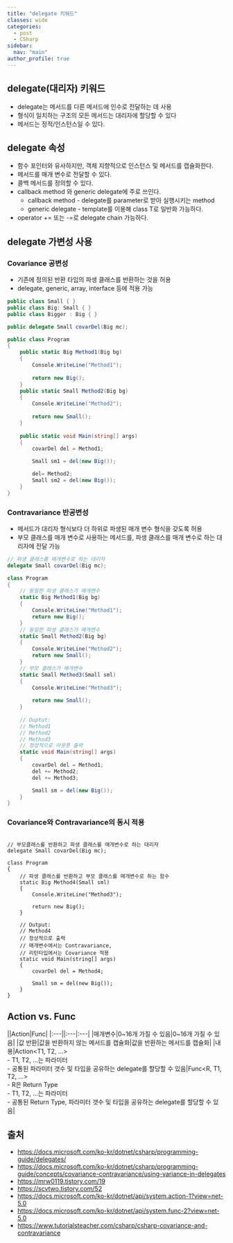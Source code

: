 ```yaml
---
title: "delegate 키워드"
classes: wide
categories: 
  - post
  - CSharp
sidebar:
  nav: "main"
author_profile: true
---
```

   
## delegate(대리자) 키워드
* delegate는 메서드를 다른 메서드에 인수로 전달하는 데 사용
* 형식이 일치하는 구조의 모든 메서드는 대리자에 할당할 수 있다
* 메서드는 정적/인스턴스일 수 있다. 
  
## delegate 속성
* 함수 포인터와 유사하지만, 객체 지향적으로 인스턴스 및 메서드를 캡슐화한다.
* 메서드를 매개 변수로 전달할 수 있다.
* 콜백 메서드를 정의할 수 있다.
* callback method 와 generic delegate에 주로 쓰인다.
  - callback method - delegate를 parameter로 받아 실행시키는 method
  - generic delegate - template를 이용해 class T로 일반화 가능하다.
* operator += 또는 -=로 delegate chain 가능하다.
  
## delegate 가변성 사용
  
### Covariance 공변성
- 기존에 정의된 반환 타입의 파생 클래스를 반환하는 것을 허용
- delegate, generic, array, interface 등에 적용 가능

```cs
public class Small { }
public class Big: Small { }
public class Bigger : Big { }

public delegate Small covarDel(Big mc);

public class Program
{
    public static Big Method1(Big bg)
    {
        Console.WriteLine("Method1");
    
        return new Big();
    }
    public static Small Method2(Big bg)
    {
        Console.WriteLine("Method2");
    
        return new Small();
    }
        
    public static void Main(string[] args)
    {
        covarDel del = Method1;

        Small sm1 = del(new Big());

        del= Method2;
        Small sm2 = del(new Big());
    }
}
```  
  
### Contravariance 반공변성
- 메서드가 대리자 형식보다 더 하위로 파생된 매개 변수 형식을 갖도록 허용  
- 부모 클래스를 매개 변수로 사용하는 메서드를, 파생 클래스를 매개 변수로 하는 대리자에 전달 가능

```cs  
// 파생 클래스를 매개변수로 하는 대리자
delegate Small covarDel(Big mc);

class Program
{
    // 동일한 파생 클래스가 매개변수
    static Big Method1(Big bg)
    {
        Console.WriteLine("Method1");
        return new Big();
    }
    // 동일한 파생 클래스가 매개변수
    static Small Method2(Big bg)
    {
        Console.WriteLine("Method2");
        return new Small();
    }
    // 부모 클래스가 매개변수
    static Small Method3(Small sml)
    {
        Console.WriteLine("Method3");
        
        return new Small();
    }
    
    // Ouptut:
    // Method1
    // Method2
    // Method3
    // 정상적으로 아웃풋 출력
    static void Main(string[] args)
    {
        covarDel del = Method1;
        del += Method2;
        del += Method3;

        Small sm = del(new Big());
    }
}

```  

### Covariance와 Contravariance의 동시 적용

```CSharp

// 부모클래스를 반환하고 파생 클래스를 매개변수로 하는 대리자
delegate Small covarDel(Big mc);

class Program
{
    // 파생 클래스를 반환하고 부모 클래스를 매개변수로 하는 함수
    static Big Method4(Small sml)
    {
        Console.WriteLine("Method3");
    
        return new Big();
    }

    // Output:
    // Method4
    // 정상적으로 출력
    // 매개변수에서는 Contravariance,
    // 리턴타입에서는 Covariance 적용
    static void Main(string[] args)
    {
        covarDel del = Method4;
    
        Small sm = del(new Big());
    }
}
```

## Action vs. Func

||Action|Func|
|:---||:---|:---|
|매개변수|0~16개 가질 수 있음|0~16개 가질 수 있음|
|값 반환|값을 반환하지 않는 메서드를 캡슐화|값을 반환하는 메서드를 캡슐화|
|내용|Action<T1, T2, ...> <br/>  - T1, T2, ...는 파라미터<br/>  - 공통된 파라미터 갯수 및 타입을 공유하는 delegate를 할당할 수 있음|Func<R, T1, T2, ...><br/>  - R은 Return Type<br/>  - T1, T2, ...는 파라미터<br/>  - 공통된 Return Type, 파라미터 갯수 및 타입을 공유하는 delegate를 할당할 수 있음|
  
## 출처
* <https://docs.microsoft.com/ko-kr/dotnet/csharp/programming-guide/delegates/>  
* <https://docs.microsoft.com/ko-kr/dotnet/csharp/programming-guide/concepts/covariance-contravariance/using-variance-in-delegates>
* <https://mrw0119.tistory.com/19>
* <https://scvtwo.tistory.com/52>
* <https://docs.microsoft.com/ko-kr/dotnet/api/system.action-1?view=net-5.0>
* <https://docs.microsoft.com/ko-kr/dotnet/api/system.func-2?view=net-5.0>
* <https://www.tutorialsteacher.com/csharp/csharp-covariance-and-contravariance>

